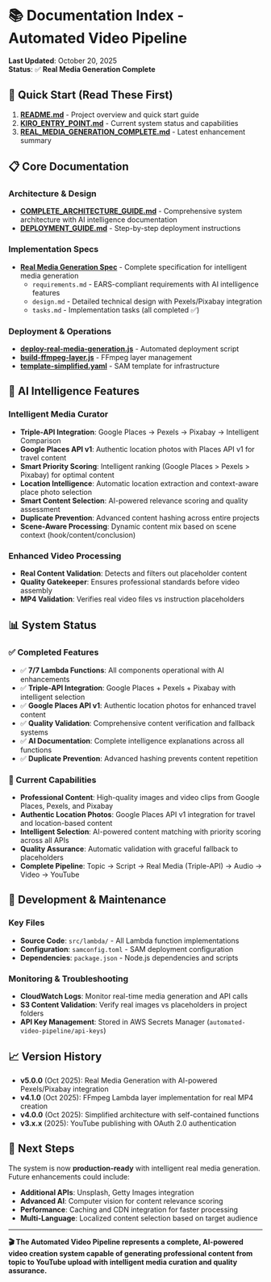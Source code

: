 # 📚 Documentation Index - Automated Video Pipeline

**Last Updated**: October 20, 2025  
**Status**: ✅ **Real Media Generation Complete**

## 🎯 **Quick Start (Read These First)**

1. **[README.md](README.md)** - Project overview and quick start guide
2. **[KIRO_ENTRY_POINT.md](KIRO_ENTRY_POINT.md)** - Current system status and capabilities
3. **[REAL_MEDIA_GENERATION_COMPLETE.md](REAL_MEDIA_GENERATION_COMPLETE.md)** - Latest enhancement summary

## 📋 **Core Documentation**

### **Architecture & Design**
- **[COMPLETE_ARCHITECTURE_GUIDE.md](COMPLETE_ARCHITECTURE_GUIDE.md)** - Comprehensive system architecture with AI intelligence documentation
- **[DEPLOYMENT_GUIDE.md](DEPLOYMENT_GUIDE.md)** - Step-by-step deployment instructions

### **Implementation Specs**
- **[Real Media Generation Spec](.kiro/specs/real-media-generation/)** - Complete specification for intelligent media generation
  - `requirements.md` - EARS-compliant requirements with AI intelligence features
  - `design.md` - Detailed technical design with Pexels/Pixabay integration
  - `tasks.md` - Implementation tasks (all completed ✅)

### **Deployment & Operations**
- **[deploy-real-media-generation.js](deploy-real-media-generation.js)** - Automated deployment script
- **[build-ffmpeg-layer.js](build-ffmpeg-layer.js)** - FFmpeg layer management
- **[template-simplified.yaml](template-simplified.yaml)** - SAM template for infrastructure

## 🧠 **AI Intelligence Features**

### **Intelligent Media Curator**
- **Triple-API Integration**: Google Places → Pexels → Pixabay → Intelligent Comparison
- **Google Places API v1**: Authentic location photos with Places API v1 for travel content
- **Smart Priority Scoring**: Intelligent ranking (Google Places > Pexels > Pixabay) for optimal content
- **Location Intelligence**: Automatic location extraction and context-aware place photo selection
- **Smart Content Selection**: AI-powered relevance scoring and quality assessment
- **Duplicate Prevention**: Advanced content hashing across entire projects
- **Scene-Aware Processing**: Dynamic content mix based on scene context (hook/content/conclusion)

### **Enhanced Video Processing**
- **Real Content Validation**: Detects and filters out placeholder content
- **Quality Gatekeeper**: Ensures professional standards before video assembly
- **MP4 Validation**: Verifies real video files vs instruction placeholders

## 📊 **System Status**

### **✅ Completed Features**
- ✅ **7/7 Lambda Functions**: All components operational with AI enhancements
- ✅ **Triple-API Integration**: Google Places + Pexels + Pixabay with intelligent selection
- ✅ **Google Places API v1**: Authentic location photos for enhanced travel content
- ✅ **Quality Validation**: Comprehensive content verification and fallback systems
- ✅ **AI Documentation**: Complete intelligence explanations across all functions
- ✅ **Duplicate Prevention**: Advanced hashing prevents content repetition

### **🎯 Current Capabilities**
- **Professional Content**: High-quality images and video clips from Google Places, Pexels, and Pixabay
- **Authentic Location Photos**: Google Places API v1 integration for travel and location-based content
- **Intelligent Selection**: AI-powered content matching with priority scoring across all APIs
- **Quality Assurance**: Automatic validation with graceful fallback to placeholders
- **Complete Pipeline**: Topic → Script → Real Media (Triple-API) → Audio → Video → YouTube

## 🔧 **Development & Maintenance**

### **Key Files**
- **Source Code**: `src/lambda/` - All Lambda function implementations
- **Configuration**: `samconfig.toml` - SAM deployment configuration
- **Dependencies**: `package.json` - Node.js dependencies and scripts

### **Monitoring & Troubleshooting**
- **CloudWatch Logs**: Monitor real-time media generation and API calls
- **S3 Content Validation**: Verify real images vs placeholders in project folders
- **API Key Management**: Stored in AWS Secrets Manager (`automated-video-pipeline/api-keys`)

## 📈 **Version History**

- **v5.0.0** (Oct 2025): Real Media Generation with AI-powered Pexels/Pixabay integration
- **v4.1.0** (Oct 2025): FFmpeg Lambda layer implementation for real MP4 creation
- **v4.0.0** (Oct 2025): Simplified architecture with self-contained functions
- **v3.x.x** (2025): YouTube publishing with OAuth 2.0 authentication

## 🎯 **Next Steps**

The system is now **production-ready** with intelligent real media generation. Future enhancements could include:

- **Additional APIs**: Unsplash, Getty Images integration
- **Advanced AI**: Computer vision for content relevance scoring
- **Performance**: Caching and CDN integration for faster processing
- **Multi-Language**: Localized content selection based on target audience

---

**🎬 The Automated Video Pipeline represents a complete, AI-powered video creation system capable of generating professional content from topic to YouTube upload with intelligent media curation and quality assurance.**